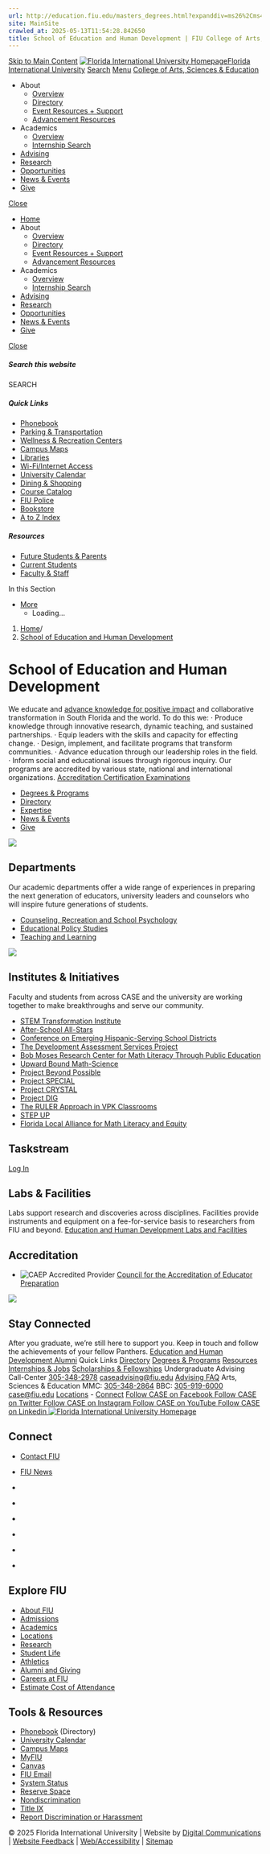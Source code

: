 ```yaml
---
url: http://education.fiu.edu/masters_degrees.html?expanddiv=ms26%2Cms47
site: MainSite
crawled_at: 2025-05-13T11:54:28.842650
title: School of Education and Human Development | FIU College of Arts, Sciences & Education
---
```


[Skip to Main Content](https://case.fiu.edu/sehd/#main-content)
[![Florida International University Homepage](https://digicdn.fiu.edu/core/_assets/images/logo-top.svg)Florida International University](https://www.fiu.edu/)
[Search](https://case.fiu.edu/sehd/)
[Menu](https://case.fiu.edu/sehd/)
[College of Arts, Sciences & Education](https://case.fiu.edu/index.html)
  * About
    * [Overview](https://case.fiu.edu/about/index.html)
    * [Directory](https://case.fiu.edu/about/directory/index.html)
    * [Event Resources + Support](https://case.fiu.edu/about/event-resources-support/index.html)
    * [Advancement Resources](https://case.fiu.edu/about/advancement-resources/index.html)
  * Academics
    * [Overview](https://case.fiu.edu/academics/index.html)
    * [Internship Search](https://case.fiu.edu/academics/internship-search/index.html)
  * [Advising](https://case.fiu.edu/advising/index.html)
  * [Research](https://case.fiu.edu/research/index.html)
  * [Opportunities](https://case.fiu.edu/opportunities/index.html)
  * [News & Events](https://case.fiu.edu/news-events/index.html)
  * [Give](https://case.fiu.edu/give/index.html)


[Close](https://case.fiu.edu/sehd/)
  * [Home](https://case.fiu.edu/index.html)
  * About
    * [Overview](https://case.fiu.edu/about/index.html)
    * [Directory](https://case.fiu.edu/about/directory/index.html)
    * [Event Resources + Support](https://case.fiu.edu/about/event-resources-support/index.html)
    * [Advancement Resources](https://case.fiu.edu/about/advancement-resources/index.html)
  * Academics
    * [Overview](https://case.fiu.edu/academics/index.html)
    * [Internship Search](https://case.fiu.edu/academics/internship-search/index.html)
  * [Advising](https://case.fiu.edu/advising/index.html)
  * [Research](https://case.fiu.edu/research/index.html)
  * [Opportunities](https://case.fiu.edu/opportunities/index.html)
  * [News & Events](https://case.fiu.edu/news-events/index.html)
  * [Give](https://case.fiu.edu/give/index.html)


[ Close ](https://case.fiu.edu/sehd/)
##### Search this website
SEARCH
##### Quick Links
  * [ Phonebook](https://phonebook.fiu.edu)
  * [ Parking & Transportation](https://parking.fiu.edu/)
  * [ Wellness & Recreation Centers](https://dasa.fiu.edu/all-departments/wellness-recreation-centers/)
  * [ Campus Maps](http://campusmaps.fiu.edu/)
  * [ Libraries](https://library.fiu.edu/)
  * [ Wi-Fi/Internet Access](https://network.fiu.edu/)
  * [ University Calendar](https://calendar.fiu.edu/)
  * [ Dining & Shopping](https://shop.fiu.edu/)
  * [ Course Catalog](https://catalog.fiu.edu/)
  * [ FIU Police](https://police.fiu.edu/)
  * [ Bookstore](https://shop.fiu.edu/retail/barnes-noble/course-materials/)
  * [ A to Z Index](https://www.fiu.edu/atoz/index.html)


##### Resources
  * [ Future Students & Parents](https://www.fiu.edu/information-for/future-students-parents.html)
  * [ Current Students](https://www.fiu.edu/information-for/current-students.html)
  * [ Faculty & Staff](https://www.fiu.edu/information-for/faculty-staff.html)


In this Section
  * [More](https://case.fiu.edu/sehd/)
    * Loading...


  1. [Home](https://case.fiu.edu/index.html)/
  2. [School of Education and Human Development](https://case.fiu.edu/sehd/index.html)


# School of Education and Human Development
We educate and [advance knowledge for positive impact](https://case.fiu.edu/sehd/real/index.html) and collaborative transformation in South Florida and the world. To do this we: · Produce knowledge through innovative research, dynamic teaching, and sustained partnerships. · Equip leaders with the skills and capacity for effecting change. · Design, implement, and facilitate programs that transform communities. · Advance education through our leadership roles in the field. · Inform social and educational issues through rigorous inquiry.
Our programs are accredited by various state, national and international organizations.
[Accreditation ](https://case.fiu.edu/academics/accreditation/index.html)
[Certification Examinations ](https://case.fiu.edu/sehd/florida-teacher-certification-examinations/index.html)
  * [Degrees & Programs](https://case.fiu.edu/academics/degrees-programs/index.html#school=Education+and+Human+Development "SEHD Degrees & Programs")
  * [Directory](https://case.fiu.edu/sehd/directory/index.html "SEHD Directory")
  * [Expertise](https://case.fiu.edu/research/expertise/index.html)
  * [News & Events](https://case.fiu.edu/sehd/news-events/index.html "SEHD News & Events")
  * [Give](https://case.fiu.edu/sehd/give/index.html "Give to SEHD")


![](https://case.fiu.edu/sehd/_assets/professor-lecturing1.jpg)
## Departments
Our academic departments offer a wide range of experiences in preparing the next generation of educators, university leaders and counselors who will inspire future generations of students.
  * [Counseling, Recreation and School Psychology](https://case.fiu.edu/crsp/index.html)
  * [Educational Policy Studies](https://case.fiu.edu/eps/index.html)
  * [Teaching and Learning](https://case.fiu.edu/tl/index.html)


![](https://case.fiu.edu/sehd/_assets/stem-active-learning1.jpg)
## Institutes & Initiatives
Faculty and students from across CASE and the university are working together to make breakthroughs and serve our community.
  * [STEM Transformation Institute](https://stem.fiu.edu/)
  * [After-School All-Stars](https://case.fiu.edu/sehd/after-school-all-stars/index.html)
  * [Conference on Emerging Hispanic-Serving School Districts](https://case.fiu.edu/sehd/ehssd-conference/index.html)
  * [The Development Assessment Services Project](https://case.fiu.edu/sehd/development-assessment-services-project/index.html)
  * [Bob Moses Research Center for Math Literacy Through Public Education](https://mosescenter.fiu.edu/index.html)
  * [Upward Bound Math-Science](https://case.fiu.edu/sehd/upward-bound-math-science/index.html)
  * [Project Beyond Possible](https://case.fiu.edu/crsp/ms-rehabilitation-counseling/project-beyond-possible/index.html)
  * [Project SPECIAL](https://case.fiu.edu/sehd/project-special/index.html)
  * [Project CRYSTAL](https://case.fiu.edu/sehd/project-crystal/index.html)
  * [Project DIG](https://case.fiu.edu/sehd/project-dig/index.html)
  * [The RULER Approach in VPK Classrooms](https://case.fiu.edu/sehd/the-ruler-approach-in-vpk-classrooms/index.html)
  * [STEP UP](https://case.fiu.edu/sehd/step-up/index.html)
  * [Florida Local Alliance for Math Literacy and Equity](https://mosescenter.fiu.edu/our-programs/flame/index.html)


## Taskstream
[Log In](https://w.taskstream.com/ts/chang28/COE_WEBSITE)
## Labs & Facilities
Labs support research and discoveries across disciplines. Facilities provide instruments and equipment on a fee-for-service basis to researchers from FIU and beyond.
[Education and Human Development Labs and Facilities ](https://case.fiu.edu/research/labs-facilities/index.html#school=Education+and+Human+Development)
## Accreditation
  * ![CAEP Accredited Provider](https://case.fiu.edu/sehd/_assets/caep-accredited-shield.jpg)
[Council for the Accreditation of Educator Preparation](http://caepnet.org/provider-details/caep?i=Florida+International+University&c=Miami&s=FL)


![](https://case.fiu.edu/sehd/_assets/graduate-taking-selfie.jpg)
## Stay Connected
After you graduate, we’re still here to support you. Keep in touch and follow the achievements of your fellow Panthers.
[Education and Human Development Alumni](https://case.fiu.edu/sehd/alumni/index.html)
Quick Links
[Directory](https://case.fiu.edu/about/directory/index.html) [Degrees & Programs](https://case.fiu.edu/academics/degrees-programs/index.html) [Resources](https://case.fiu.edu/about/resources/index.html) [Internships & Jobs](https://case.fiu.edu/opportunities/internships-jobs/index.html) [Scholarships & Fellowships](https://case.fiu.edu/opportunities/scholarships-fellowships/index.html)
Undergraduate Advising
Call-Center [305-348-2978](tel:305-348-2978) caseadvising@fiu.edu [Advising FAQ](https://case.fiu.edu/advising/frequently-asked-questions/index.html)
Arts, Sciences & Education
MMC: [305-348-2864](tel:305-348-2864) BBC: [305-919-6000](tel:305-919-6000) case@fiu.edu [Locations](https://case.fiu.edu/about/locations/index.html "CASE Locations") - [Connect](https://case.fiu.edu/about/connect/index.html)
[ Follow CASE on Facebook ](https://www.facebook.com/FIUCASE "Follow CASE on Facebook") [ Follow CASE on Twitter ](https://twitter.com/FIUCASE "Follow CASE on Twitter") [ Follow CASE on Instagram ](https://www.instagram.com/fiucase/ "Follow CASE on Instagram") [ Follow CASE on YouTube ](https://www.youtube.com/channel/UCqVpjyjP6PQ7NmgF0imaotQ "Follow CASE on YouTube") [ Follow CASE on Linkedin ](https://www.linkedin.com/school/fiucase/ "Follow CASE on Linkedin")
[ ![Florida International University Homepage](https://digicdn.fiu.edu/core/_assets/images/footer-logo.svg) ](https://www.fiu.edu/)
## Connect
  * [Contact FIU](https://www.fiu.edu/about/contact-us/index.html)
  * [FIU News](https://news.fiu.edu/)


  * [](https://www.instagram.com/fiuinstagram/)
  * [](https://www.linkedin.com/school/florida-international-university/)
  * [](https://www.facebook.com/floridainternational)
  * [](https://twitter.com/fiu)
  * [](https://www.youtube.com/user/FloridaInternational)
  * [](https://flickr.com/photos/fiu)


## Explore FIU
  * [About FIU](https://www.fiu.edu/about/index.html)
  * [Admissions](https://www.fiu.edu/admissions/index.html)
  * [Academics](https://www.fiu.edu/academics/index.html)
  * [Locations](https://www.fiu.edu/locations/index.html)
  * [Research](https://www.fiu.edu/research/index.html)
  * [Student Life](https://www.fiu.edu/student-life/index.html)
  * [Athletics](https://www.fiu.edu/athletics/index.html)
  * [Alumni and Giving](https://www.fiu.edu/alumni-and-giving/index.html)
  * [Careers at FIU](https://hr.fiu.edu/careers/)
  * [Estimate Cost of Attendance](https://onestop.fiu.edu/finances/estimate-your-costs/)


## Tools & Resources
  * [Phonebook](https://phonebook.fiu.edu) (Directory)
  * [University Calendar](https://calendar.fiu.edu/)
  * [Campus Maps](https://campusmaps.fiu.edu/)
  * [MyFIU](https://my.fiu.edu/)
  * [Canvas](https://canvas.fiu.edu)
  * [FIU Email](http://mail.fiu.edu/)
  * [System Status](https://fiu.service-now.com/sp?id=services_status)
  * [Reserve Space](https://centralreservations.fiu.edu/)
  * [Nondiscrimination](https://ace.fiu.edu/civil-rights/harassment-and-discrimination/)
  * [Title IX](https://ace.fiu.edu/title-ix/)
  * [Report Discrimination or Harassment](https://report.fiu.edu/)


© 2025 Florida International University  | Website by [Digital Communications](https://stratcomm.fiu.edu/digital-print/websites/) | [Website Feedback](https://webforms.fiu.edu/view.php?id=370774&element_5=https://case.fiu.edu/sehd/) | [Web/Accessibility](https://accessibility.fiu.edu/) | [Sitemap](https://case.fiu.edu/sitemap.html)
